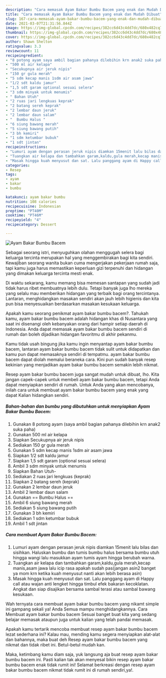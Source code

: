 ```yaml
---
description: "Cara memasak Ayam Bakar Bumbu Bacem yang enak dan Mudah Dibuat"
title: "Cara memasak Ayam Bakar Bumbu Bacem yang enak dan Mudah Dibuat"
slug: 167-cara-memasak-ayam-bakar-bumbu-bacem-yang-enak-dan-mudah-dibuat
date: 2021-03-07T21:31:56.844Z
image: https://img-global.cpcdn.com/recipes/382cc6d43c4dd7dc/680x482cq70/ayam-bakar-bumbu-bacem-foto-resep-utama.jpg
thumbnail: https://img-global.cpcdn.com/recipes/382cc6d43c4dd7dc/680x482cq70/ayam-bakar-bumbu-bacem-foto-resep-utama.jpg
cover: https://img-global.cpcdn.com/recipes/382cc6d43c4dd7dc/680x482cq70/ayam-bakar-bumbu-bacem-foto-resep-utama.jpg
author: Shawn Shelton
ratingvalue: 3.3
reviewcount: 11
recipeingredient:
- "8 potong ayam saya ambil bagian pahanya dilebihin krn anak2 suka paha"
- "500 ml air kelapa"
- "Secukupnya air jeruk nipis"
- "150 gr gula merah"
- "5 sdm kecap manis 1sdm air asam jawa"
- "1/2 sdt kaldu jamur"
- "1,5 sdt garam optional sesuai selera"
- "3 sdm minyak untuk menumis"
- " Bahan Utuh"
- "2 ruas jari lengkuas keprak"
- "2 batang sereh keprak"
- "2 lembar daun jeruk"
- "2 lembar daun salam"
- "  Bumbu Halus "
- "6 siung bawang merah"
- "5 siung bawang putih"
- "3 bh kemiri"
- "1 sdm ketumbar bubuk"
- "1 sdt jintan"
recipeinstructions:
- "Lumuri ayam dengan perasan jeruk nipis diamkan 15menit lalu bilas dan sisihkan. Haluskan bumbu dan tumis bumbu halus bersama bumbu utuh hingga wangi lalu masukkan ayam tumis ayam hingga berubah warna."
- "Tuangkan air kelapa dan tambahkan garam,kaldu,gula merah,kecap manis,asam jawa lalu icip rasa apakah sudah pas(jangan asin2 banget ya mom krn ketika kuah menyusut nanti akan lebih berasa asin)"
- "Masak hingga kuah menyusut dan sat. Lalu panggang ayam di Happy call atau wajan anti lengket hingga timbul efek bakaran kecoklatan. Angkat dan siap disajikan bersama sambal terasi atau sambal bawang kesukaan."
categories:
- Resep
tags:
- ayam
- bakar
- bumbu

katakunci: ayam bakar bumbu 
nutrition: 108 calories
recipecuisine: Indonesian
preptime: "PT40M"
cooktime: "PT46M"
recipeyield: "4"
recipecategory: Dessert

---
```



![Ayam Bakar Bumbu Bacem](https://img-global.cpcdn.com/recipes/382cc6d43c4dd7dc/680x482cq70/ayam-bakar-bumbu-bacem-foto-resep-utama.jpg)

Sebagai seorang istri, menyuguhkan olahan menggugah selera bagi keluarga tercinta merupakan hal yang menggembirakan bagi kita sendiri. Kewajiban seorang  wanita bukan cuma mengerjakan pekerjaan rumah saja, tapi kamu juga harus memastikan keperluan gizi terpenuhi dan hidangan yang dimakan keluarga tercinta mesti enak.

Di waktu  sekarang, kamu memang bisa memesan santapan yang sudah jadi tidak harus ribet membuatnya lebih dulu. Tetapi banyak juga lho mereka yang selalu mau memberikan hidangan yang terbaik bagi orang tercintanya. Lantaran, menghidangkan masakan sendiri akan jauh lebih higienis dan kita pun bisa menyesuaikan berdasarkan masakan kesukaan keluarga. 



Apakah kamu seorang penikmat ayam bakar bumbu bacem?. Tahukah kamu, ayam bakar bumbu bacem adalah hidangan khas di Nusantara yang saat ini disenangi oleh kebanyakan orang dari hampir setiap daerah di Indonesia. Anda dapat memasak ayam bakar bumbu bacem sendiri di rumah dan boleh dijadikan hidangan favoritmu di akhir pekanmu.

Kamu tidak usah bingung jika kamu ingin menyantap ayam bakar bumbu bacem, lantaran ayam bakar bumbu bacem tidak sulit untuk didapatkan dan kamu pun dapat memasaknya sendiri di tempatmu. ayam bakar bumbu bacem dapat diolah memalui beraneka cara. Kini pun sudah banyak resep kekinian yang menjadikan ayam bakar bumbu bacem semakin lebih nikmat.

Resep ayam bakar bumbu bacem juga sangat mudah untuk dibuat, lho. Kita jangan capek-capek untuk membeli ayam bakar bumbu bacem, tetapi Anda dapat menyiapkan sendiri di rumah. Untuk Anda yang akan mencobanya, inilah cara untuk membuat ayam bakar bumbu bacem yang enak yang dapat Kalian hidangkan sendiri.

<!--inarticleads1-->

##### Bahan-bahan dan bumbu yang dibutuhkan untuk menyiapkan Ayam Bakar Bumbu Bacem:

1. Gunakan 8 potong ayam (saya ambil bagian pahanya dilebihin krn anak2 suka paha)
1. Gunakan 500 ml air kelapa
1. Siapkan Secukupnya air jeruk nipis
1. Sediakan 150 gr gula merah
1. Gunakan 5 sdm kecap manis 1sdm air asam jawa
1. Siapkan 1/2 sdt kaldu jamur
1. Siapkan 1,5 sdt garam (optional sesuai selera)
1. Ambil 3 sdm minyak untuk menumis
1. Siapkan  Bahan Utuh-
1. Sediakan 2 ruas jari lengkuas (keprak)
1. Siapkan 2 batang sereh (keprak)
1. Gunakan 2 lembar daun jeruk
1. Ambil 2 lembar daun salam
1. Gunakan  == Bumbu Halus ==
1. Ambil 6 siung bawang merah
1. Sediakan 5 siung bawang putih
1. Gunakan 3 bh kemiri
1. Sediakan 1 sdm ketumbar bubuk
1. Ambil 1 sdt jintan




<!--inarticleads2-->

##### Cara membuat Ayam Bakar Bumbu Bacem:

1. Lumuri ayam dengan perasan jeruk nipis diamkan 15menit lalu bilas dan sisihkan. Haluskan bumbu dan tumis bumbu halus bersama bumbu utuh hingga wangi lalu masukkan ayam tumis ayam hingga berubah warna.
1. Tuangkan air kelapa dan tambahkan garam,kaldu,gula merah,kecap manis,asam jawa lalu icip rasa apakah sudah pas(jangan asin2 banget ya mom krn ketika kuah menyusut nanti akan lebih berasa asin)
1. Masak hingga kuah menyusut dan sat. Lalu panggang ayam di Happy call atau wajan anti lengket hingga timbul efek bakaran kecoklatan. Angkat dan siap disajikan bersama sambal terasi atau sambal bawang kesukaan.




Wah ternyata cara membuat ayam bakar bumbu bacem yang nikamt simple ini gampang sekali ya! Anda Semua mampu menghidangkannya. Cara Membuat ayam bakar bumbu bacem Sesuai banget buat kita yang sedang belajar memasak ataupun juga untuk kalian yang telah pandai memasak.

Apakah kamu tertarik mencoba membuat resep ayam bakar bumbu bacem lezat sederhana ini? Kalau mau, mending kamu segera menyiapkan alat-alat dan bahannya, maka buat deh Resep ayam bakar bumbu bacem yang nikmat dan tidak ribet ini. Betul-betul mudah kan. 

Maka, ketimbang kamu diam saja, yuk langsung aja buat resep ayam bakar bumbu bacem ini. Pasti kalian tak akan menyesal bikin resep ayam bakar bumbu bacem enak tidak rumit ini! Selamat berkreasi dengan resep ayam bakar bumbu bacem nikmat tidak rumit ini di rumah sendiri,ya!.

